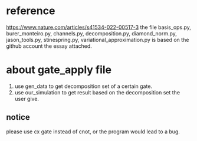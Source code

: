 # reference
https://www.nature.com/articles/s41534-022-00517-3
the file basis_ops.py, burer_monteiro.py, channels.py, decomposition.py, diamond_norm.py, jason_tools.py, stinespring.py, variational_approximation.py is based on the github account the essay attached.

# about gate_apply file
1. use gen_data to get decomposition set of a certain gate.
2. use our_simulation to get result based on the decomposition set the user give.

## notice
please use cx gate instead of cnot, or the program would lead to a bug.
